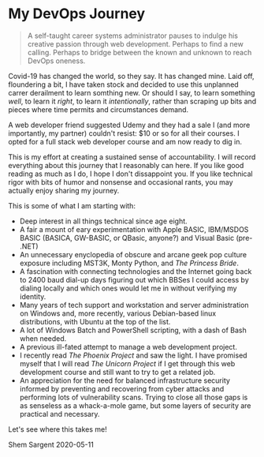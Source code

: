 # My DevOps Journey

> A self-taught career systems administrator pauses to indulge his creative passion through web development. Perhaps to find a new calling. Perhaps to bridge between the known and unknown to reach DevOps oneness.

Covid-19 has changed the world, so they say. It has changed mine. Laid off, floundering a bit, I have taken stock and decided to use this unplanned carrer derailment to learn somthing new. Or should I say, to learn something *well*, to learn it *right*, to learn it *intentionally*, rather than scraping up bits and pieces where time permits and circumstances demand.

A web developer friend suggested Udemy and they had a sale I (and more importantly, my partner) couldn't resist: $10 or so for all their courses. I opted for a full stack web developer course and am now ready to dig in.

This is my effort at creating a sustained sense of accountability. I will record everything about this journey that I reasonably can here. If you like good reading as much as I do, I hope I don't dissappoint you. If you like technical rigor with bits of humor and nonsense and occasional rants, you may actually enjoy sharing my journey.

This is some of what I am starting with:
- Deep interest in all things technical since age eight.
- A fair a mount of eary experimentation with Apple BASIC, IBM/MSDOS BASIC (BASICA, GW-BASIC, or QBasic, anyone?) and Visual Basic (pre- .NET)
- An unnecessary enyclopedia of obscure and arcane geek pop culture exposure including MST3K, Monty Python, and *The Princess Bride*.
- A fascination with connecting technologies and the Internet going back to 2400 baud dial-up days figuring out which BBSes I could access by dialing locally and which ones would let me in without verifying my identity.
- Many years of tech support and workstation and server administration on Windows and, more recently, various Debian-based linux distributions, with Ubuntu at the top of the list.
- A lot of Windows Batch and PowerShell scripting, with a dash of Bash when needed.
- A previous ill-fated attempt to manage a web development project.
- I recently read *The Phoenix Project* and saw the light. I have promised myself that I will read *The Unicorn Project* if I get through this web development course and still want to try to get a related job.
- An appreciation for the need for balanced infrastructure security informed by preventing and recovering from cyber attacks and performing lots of vulnerability scans. Trying to close all those gaps is as senseless as a whack-a-mole game, but some layers of security are practical and necessary.

Let's see where this takes me!

Shem Sargent
2020-05-11
